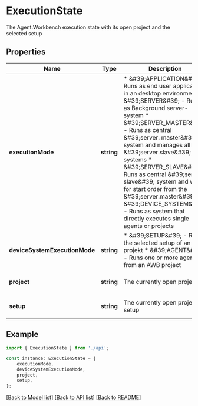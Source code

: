 # ExecutionState

The Agent.Workbench execution state with its open project and the selected setup

## Properties

Name | Type | Description | Notes
------------ | ------------- | ------------- | -------------
**executionMode** | **string** | * \&#39;APPLICATION\&#39; - Runs as end user application in an desktop environment * \&#39;SERVER\&#39; - Runs as Background server-system * \&#39;SERVER_MASTER\&#39; - Runs as central \&#39;server. master\&#39; system and manages all \&#39;server.slave\&#39; systems * \&#39;SERVER_SLAVE\&#39; - Runs as central \&#39;server. slave\&#39; system and wait for start order from the \&#39;server.master\&#39; * \&#39;DEVICE_SYSTEM\&#39; - Runs as system that directly executes single agents or projects  | [optional] [default to undefined]
**deviceSystemExecutionMode** | **string** | * \&#39;SETUP\&#39; - Runs the selected setup of an AWB projekt * \&#39;AGENT\&#39; - Runs one or more agents from an AWB project  | [optional] [default to undefined]
**project** | **string** | The currently open project | [optional] [default to undefined]
**setup** | **string** | The currently open project-setup | [optional] [default to undefined]

## Example

```typescript
import { ExecutionState } from './api';

const instance: ExecutionState = {
    executionMode,
    deviceSystemExecutionMode,
    project,
    setup,
};
```

[[Back to Model list]](../README.md#documentation-for-models) [[Back to API list]](../README.md#documentation-for-api-endpoints) [[Back to README]](../README.md)
